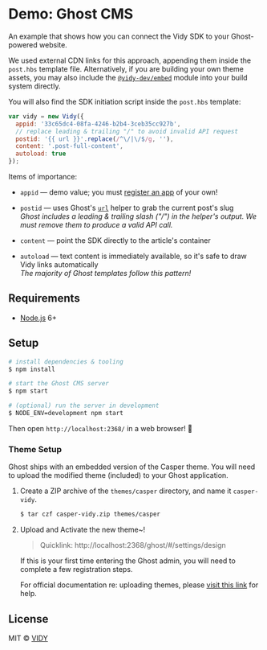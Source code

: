 # Demo: Ghost CMS

An example that shows how you can connect the Vidy SDK to your Ghost-powered website.

We used external CDN links for this approach, appending them inside the `post.hbs` template file. Alternatively, if you are building your own theme assets, you may also include the [`@vidy-dev/embed`](https://github.com/VIDY/embed.js) module into your build system directly.

You will also find the SDK initiation script inside the `post.hbs` template:

```js
var vidy = new Vidy({
  appid: '33c65dc4-08fa-4246-b2b4-3ceb35cc927b',
  // replace leading & trailing "/" to avoid invalid API request
  postid: '{{ url }}'.replace(/^\/|\/$/g, ''),
  content: '.post-full-content',
  autoload: true
});
```

Items of importance:

* `appid` &mdash; demo value; you must [register an app](#todo) of your own!

* `postid` &mdash; uses Ghost's [`url`](https://themes.ghost.org/docs/url) helper to grab the current post's slug <br>
    _Ghost includes a leading & trailing slash ("/") in the helper's output. We must remove them to produce a valid API call._

* `content` &mdash; point the SDK directly to the article's container

* `autoload` &mdash; text content is immediately available, so it's safe to draw Vidy links automatically<br>
    _The majority of Ghost templates follow this pattern!_


## Requirements

* [Node.js](https://nodejs.org/en/download/) 6+

## Setup

```sh
# install dependencies & tooling
$ npm install

# start the Ghost CMS server
$ npm start

# (optional) run the server in development
$ NODE_ENV=development npm start
```

Then open `http://localhost:2368/` in a web browser! :tada:

### Theme Setup

Ghost ships with an embedded version of the Casper theme. You will need to upload the modified theme (included) to your Ghost application.

1. Create a ZIP archive of the `themes/casper` directory, and name it `casper-vidy`.

    ```sh
    $ tar czf casper-vidy.zip themes/casper
    ```

2. Upload and Activate the new theme~!
    > Quicklink: http://localhost:2368/ghost/#/settings/design

    If this is your first time entering the Ghost admin, you will need to complete a few registration steps.

    For official documentation re: uploading themes, please [visit this link](https://help.ghost.org/article/31-upload-themes) for help.


## License

MIT © [VIDY](https://vidy.com)
